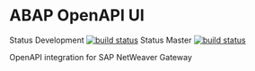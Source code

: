 # ABAP OpenAPI UI
Status Development [![build status](https://gitlab.com/geertjanklaps/abap-openapi-ui/badges/development/build.svg)](https://gitlab.com/geertjanklaps/abap-openapi-ui/commits/development)
Status Master [![build status](https://gitlab.com/geertjanklaps/abap-openapi-ui/badges/master/build.svg)](https://gitlab.com/geertjanklaps/abap-openapi-ui/commits/master)

OpenAPI integration for SAP NetWeaver Gateway